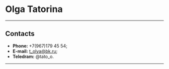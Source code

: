 # Olga Tatorina
<hr \>

## Contacts

* **Phone:** +7(967)179 45 54;
* **E-mail:** t_olya@bk.ru;
* **Teledram:** @tato_o.

<hr \>

